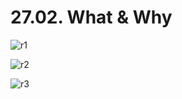 # 27.02. What & Why

![r1](https://github.com/kiranbansode/learn-react/assets/50626798/090d5ba7-1a71-48ce-be06-31f7c70dc265)

![r2](https://github.com/kiranbansode/learn-react/assets/50626798/96b21d28-3dff-402b-b384-119d07b40b4a)

![r3](https://github.com/kiranbansode/learn-react/assets/50626798/b6cdcba3-f1e4-42d3-92a6-6791d0f11153)
